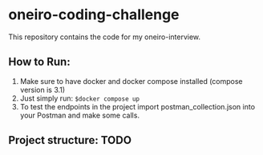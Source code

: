# oneiro-coding-challenge
This repository contains the code for my oneiro-interview.

## How to Run:

1. Make sure to have docker and docker compose installed (compose version is 3.1)
2. Just simply run:
```$docker compose up```
3. To test the endpoints in the project import postman_collection.json into your Postman and make some calls.

## Project structure: TODO